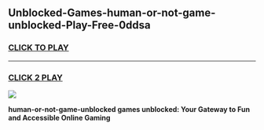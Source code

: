 
## Unblocked-Games-human-or-not-game-unblocked-Play-Free-0ddsa
<h3>
<a href="https://premium76.site?title=human-or-not-game-unblocked&ref=21A">CLICK TO PLAY</a></h3>
<hr>

<h3>
<a href="https://premium76.site?title=human-or-not-game-unblocked&ref=21A">CLICK 2 PLAY</a>
  
</h3>

<a href="https://premium76.site?title=human-or-not-game-unblocked&ref=21A"><img src="https://clearcache.store/games.png"></a>


**human-or-not-game-unblocked games unblocked: Your Gateway to Fun and Accessible Online Gaming**
